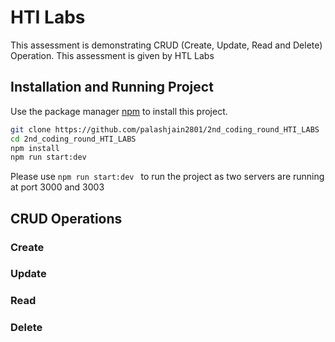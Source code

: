 # HTI Labs

This assessment is demonstrating CRUD (Create, Update, Read and Delete) Operation. This assessment is given by HTL Labs 

## Installation and Running Project

Use the package manager [npm](https://nodejs.org/en/) to install this project.

```bash
git clone https://github.com/palashjain2801/2nd_coding_round_HTI_LABS
cd 2nd_coding_round_HTI_LABS
npm install
npm run start:dev
```

Please use ```npm run start:dev ``` to run the project as two servers are running at port 3000 and 3003

## CRUD Operations
### Create 

### Update

### Read

### Delete


